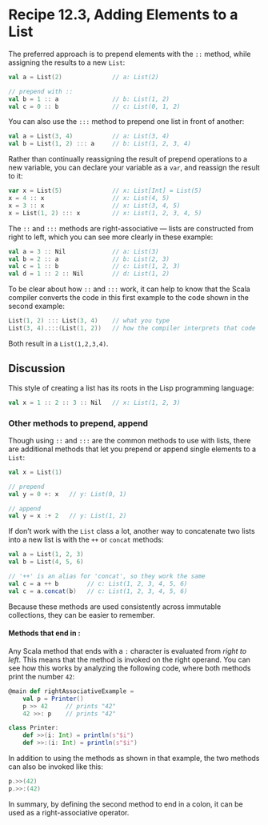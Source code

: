 # Recipe 12.3, Adding Elements to a List

The preferred approach is to prepend elements with the `::` method, while assigning the results to a new `List`:

```scala
val a = List(2)              // a: List(2)

// prepend with ::
val b = 1 :: a               // b: List(1, 2)
val c = 0 :: b               // c: List(0, 1, 2)
```

You can also use the `:::` method to prepend one list in front of another:

```scala
val a = List(3, 4)           // a: List(3, 4)
val b = List(1, 2) ::: a     // b: List(1, 2, 3, 4)
```

Rather than continually reassigning the result of prepend operations to a new variable, you can declare your variable as a `var`, and reassign the result to it:

```scala
var x = List(5)              // x: List[Int] = List(5)
x = 4 :: x                   // x: List(4, 5)
x = 3 :: x                   // x: List(3, 4, 5)
x = List(1, 2) ::: x         // x: List(1, 2, 3, 4, 5)
```

The `::` and `:::` methods are right-associative — lists are constructed from right to left, which you can see more clearly in these example:

```scala
val a = 3 :: Nil             // a: List(3)
val b = 2 :: a               // b: List(2, 3)
val c = 1 :: b               // c: List(1, 2, 3)
val d = 1 :: 2 :: Nil        // d: List(1, 2)
```

To be clear about how `::` and `:::` work, it can help to know that the Scala compiler converts the code in this first example to the code shown in the second example:

```scala
List(1, 2) ::: List(3, 4)    // what you type
List(3, 4).:::(List(1, 2))   // how the compiler interprets that code
```

Both result in a `List(1,2,3,4)`.



## Discussion

This style of creating a list has its roots in the Lisp programming language:

```scala
val x = 1 :: 2 :: 3 :: Nil   // x: List(1, 2, 3)
```


### Other methods to prepend, append

Though using `::` and `:::` are the common methods to use with lists, there are additional methods that let you prepend or append single elements to a `List`:

```scala
val x = List(1)

// prepend
val y = 0 +: x   // y: List(0, 1)

// append
val y = x :+ 2   // y: List(1, 2)
```

If don’t work with the `List` class a lot, another way to concatenate two lists into a new list is with the `++` or `concat` methods:

```scala
val a = List(1, 2, 3)
val b = List(4, 5, 6)

// '++' is an alias for 'concat', so they work the same
val c = a ++ b        // c: List(1, 2, 3, 4, 5, 6)
val c = a.concat(b)   // c: List(1, 2, 3, 4, 5, 6)
```

Because these methods are used consistently across immutable collections, they can be easier to remember.


#### Methods that end in :

Any Scala method that ends with a `:` character is evaluated from _right to left_. This means that the method is invoked on the right operand. You can see how this works by analyzing the following code, where both methods print the number `42`:

```scala
@main def rightAssociativeExample =
    val p = Printer()
    p >> 42     // prints "42"
    42 >>: p    // prints "42"

class Printer:
    def >>(i: Int) = println(s"$i")
    def >>:(i: Int) = println(s"$i")
```

In addition to using the methods as shown in that example, the two methods can also be invoked like this:

```scala
p.>>(42)
p.>>:(42)
```

In summary, by defining the second method to end in a colon, it can be used as a right-associative operator.




